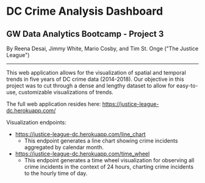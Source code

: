 # DC Crime Analysis Dashboard

## GW Data Analytics Bootcamp - Project 3

By Reena Desai, Jimmy White, Mario Cosby, and Tim St. Onge
("The Justice League")

-----------------------

This web application allows for the visualization of spatial and temporal trends in five years of DC crime data (2014-2018). Our objective in this project was to cut through a dense and lengthy dataset to allow for easy-to-use, customizable visualizations of trends.

The full web application resides here: https://justice-league-dc.herokuapp.com/

Visualization endpoints: 
* https://justice-league-dc.herokuapp.com/line_chart
    * This endpoint generates a line chart showing crime incidents aggregated by calendar month.
* https://justice-league-dc.herokuapp.com/time_wheel
    * This endpoint generates a time wheel visualization for observing all crime incidents in the context of 24 hours, charting crime incidents to the hourly time of day.
